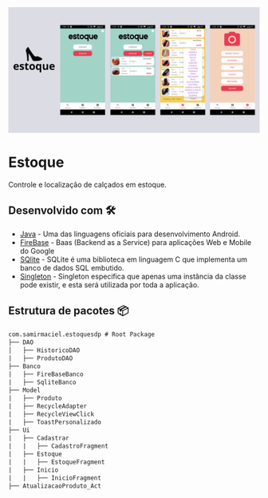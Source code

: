 ![GitHub Cards Preview](https://github.com/samirmaciel/EstoqueSDP-App/blob/master/estoque_banner_github.png)

# Estoque
Controle e localização de calçados em estoque. 


## Desenvolvido com 🛠
- [Java](https://www.java.com/pt-BR/) - Uma das linguagens oficiais para desenvolvimento Android.
- [FireBase](https://firebase.google.com/?hl=pt-br) - Baas (Backend as a Service) para aplicações Web e Mobile do Google
- [SQlite](https://www.sqlite.org/) - SQLite é uma biblioteca em linguagem C que implementa um banco de dados SQL embutido.
- [Singleton](https://refactoring.guru/pt-br/design-patterns/singleton) - Singleton especifica que apenas uma instância da classe pode existir, e esta será utilizada por toda a aplicação.



## Estrutura de pacotes 📦
    
    com.samirmaciel.estoquesdp # Root Package
    ├── DAO                       
    │   ├── HistoricoDAO
    |   ├── ProdutoDAO
    ├── Banco
    |   ├── FireBaseBanco
    |   ├── SqliteBanco
    ├── Model
    |   ├── Produto
    |   ├── RecycleAdapter
    |   ├── RecycleViewClick
    |   ├── ToastPersonalizado
    ├── Ui
    |   ├── Cadastrar
    |   |   ├── CadastroFragment
    |   ├── Estoque
    |   |   ├── EstoqueFragment
    |   ├── Inicio
    |   |   ├── InicioFragment
    ├── AtualizacaoProduto_Act
    
<br />


